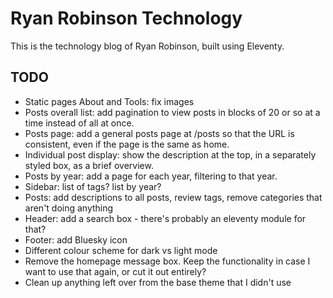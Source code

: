 # Ryan Robinson Technology

This is the technology blog of Ryan Robinson, built using Eleventy.

## TODO

- Static pages About and Tools: fix images
- Posts overall list: add pagination to view posts in blocks of 20 or so at a time instead of all at once.
- Posts page: add a general posts page at /posts so that the URL is consistent, even if the page is the same as home.
- Individual post display: show the description at the top, in a separately styled box, as a brief overview.
- Posts by year: add a page for each year, filtering to that year.
- Sidebar: list of tags? list by year?
- Posts: add descriptions to all posts, review tags, remove categories that aren't doing anything
- Header: add a search box - there's probably an eleventy module for that?
- Footer: add Bluesky icon
- Different colour scheme for dark vs light mode
- Remove the homepage message box. Keep the functionality in case I want to use that again, or cut it out entirely?
- Clean up anything left over from the base theme that I didn't use
